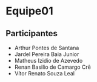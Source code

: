 Equipe01
========
 

## Participantes
+ Arthur Pontes de Santana
+ Jardel Pereira Baia Junior
+ Matheus Izidio de Azevedo
+ Renan Basilio de Camargo Crê
+ Vítor Renato Souza Leal


